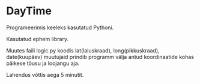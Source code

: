 # DayTime
Programeerimis keeleks kasutatud Pythoni.

Kasutatud ephem library.

Muutes faili logic.py koodis lat(laiuskraad), long(pikkuskraad), date(kuupäev) muutujaid prindib programm välja antud koordinaatide kohas päikese tõusu ja loojangu aja.

Lahendus võttis aega 5 minutit.
